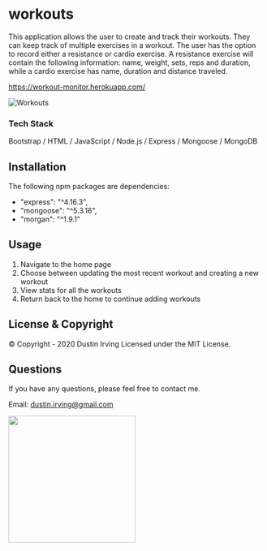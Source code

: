 # workouts

This application allows the user to create and track their workouts. They can keep track of multiple exercises in a workout. The user has the option to record either a resistance or cardio exercise. A resistance exercise will contain the following information: name, weight, sets, reps and duration, while a cardio exercise has name, duration and distance traveled.

https://workout-monitor.herokuapp.com/

![Workouts](./gifs/workout.gif)

### Tech Stack

Bootstrap / HTML / JavaScript / Node.js / Express / Mongoose / MongoDB

## Installation

The following npm packages are dependencies:

- "express": "^4.16.3",
- "mongoose": "^5.3.16",
- "morgan": "^1.9.1"

## Usage

1. Navigate to the home page
2. Choose between updating the most recent workout and creating a new workout
3. View stats for all the workouts
4. Return back to the home to continue adding workouts

## License & Copyright

© Copyright - 2020 Dustin Irving
Licensed under the MIT License.

## Questions

If you have any questions, please feel free to contact me.

Email: dustin.irving@gmail.com

<img src="https://avatars3.githubusercontent.com/u/53638843?v=4" width="250" />
